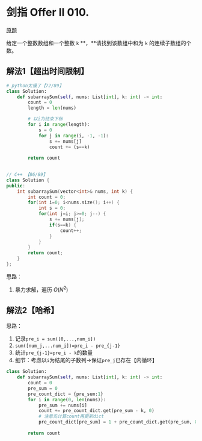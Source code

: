 # 剑指 Offer II 010. 

[原题](https://leetcode.cn/problems/QTMn0o/?favorite=e8X3pBZi)

给定一个整数数组和一个整数 `k` **，**请找到该数组中和为 `k` 的连续子数组的个数。

## 解法1【超出时间限制】

```python title="枚举"
# python太慢了【72/89】
class Solution:
    def subarraySum(self, nums: List[int], k: int) -> int:
        count = 0
        length = len(nums)

        # 以i为结束下标
        for i in range(length):
            s = 0
            for j in range(i, -1, -1):
                s += nums[j]
                count += (s==k)                    
        
        return count
        
```

```C++
// C++ 【86/89】
class Solution {
public:
    int subarraySum(vector<int>& nums, int k) {
        int count = 0;
        for(int i=0; i<nums.size(); i++) {
            int s = 0;
            for(int j=i; j>=0; j--) {
                s += nums[j];
                if(s==k) {
                    count++;
                }
            }
        }
        return count;
    }
};
```

思路：

1. 暴力求解，遍历 $O(N^2)$

## 解法2【哈希】

思路：

1. 记录`pre_i = sum([0,...,num_i])`
2. `sum([num_j,...num_i])=pre_i - pre_{j-1}`
3. 统计`pre_{j-1}=pre_i - k`的数量
4. 细节：考虑以`i`为结尾的子数列->保证`pre_j`已存在【内循环】

```python title="哈希"
class Solution:
    def subarraySum(self, nums: List[int], k: int) -> int:
        count = 0
        pre_sum = 0
        pre_count_dict = {pre_sum:1}
        for i in range(0, len(nums)):
            pre_sum += nums[i]
            count += pre_count_dict.get(pre_sum - k, 0)
            # 注意先计算count再更新dict
            pre_count_dict[pre_sum] = 1 + pre_count_dict.get(pre_sum, 0)
        
        return count        
```

